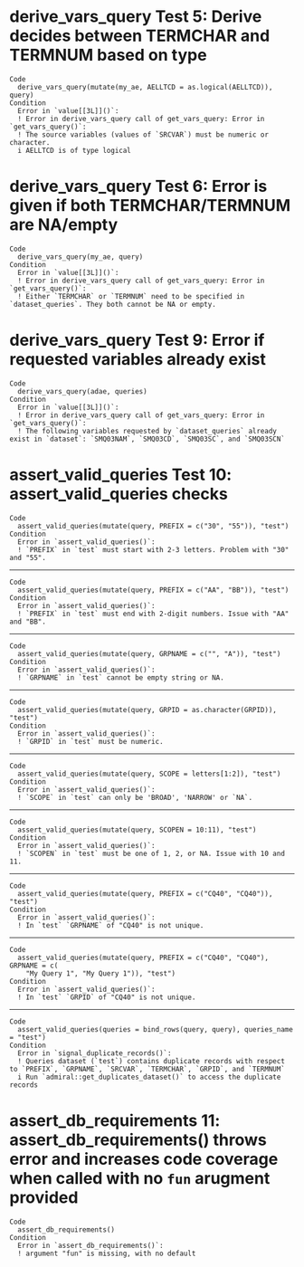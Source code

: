 # derive_vars_query Test 5: Derive decides between TERMCHAR and TERMNUM based on type

    Code
      derive_vars_query(mutate(my_ae, AELLTCD = as.logical(AELLTCD)), query)
    Condition
      Error in `value[[3L]]()`:
      ! Error in derive_vars_query call of get_vars_query: Error in `get_vars_query()`:
      ! The source variables (values of `SRCVAR`) must be numeric or character.
      i AELLTCD is of type logical

# derive_vars_query Test 6: Error is given if both TERMCHAR/TERMNUM are NA/empty

    Code
      derive_vars_query(my_ae, query)
    Condition
      Error in `value[[3L]]()`:
      ! Error in derive_vars_query call of get_vars_query: Error in `get_vars_query()`:
      ! Either `TERMCHAR` or `TERMNUM` need to be specified in `dataset_queries`. They both cannot be NA or empty.

# derive_vars_query Test 9: Error if requested variables already exist

    Code
      derive_vars_query(adae, queries)
    Condition
      Error in `value[[3L]]()`:
      ! Error in derive_vars_query call of get_vars_query: Error in `get_vars_query()`:
      ! The following variables requested by `dataset_queries` already exist in `dataset`: `SMQ03NAM`, `SMQ03CD`, `SMQ03SC`, and `SMQ03SCN`

# assert_valid_queries Test 10: assert_valid_queries checks

    Code
      assert_valid_queries(mutate(query, PREFIX = c("30", "55")), "test")
    Condition
      Error in `assert_valid_queries()`:
      ! `PREFIX` in `test` must start with 2-3 letters. Problem with "30" and "55".

---

    Code
      assert_valid_queries(mutate(query, PREFIX = c("AA", "BB")), "test")
    Condition
      Error in `assert_valid_queries()`:
      ! `PREFIX` in `test` must end with 2-digit numbers. Issue with "AA" and "BB".

---

    Code
      assert_valid_queries(mutate(query, GRPNAME = c("", "A")), "test")
    Condition
      Error in `assert_valid_queries()`:
      ! `GRPNAME` in `test` cannot be empty string or NA.

---

    Code
      assert_valid_queries(mutate(query, GRPID = as.character(GRPID)), "test")
    Condition
      Error in `assert_valid_queries()`:
      ! `GRPID` in `test` must be numeric.

---

    Code
      assert_valid_queries(mutate(query, SCOPE = letters[1:2]), "test")
    Condition
      Error in `assert_valid_queries()`:
      ! `SCOPE` in `test` can only be 'BROAD', 'NARROW' or `NA`.

---

    Code
      assert_valid_queries(mutate(query, SCOPEN = 10:11), "test")
    Condition
      Error in `assert_valid_queries()`:
      ! `SCOPEN` in `test` must be one of 1, 2, or NA. Issue with 10 and 11.

---

    Code
      assert_valid_queries(mutate(query, PREFIX = c("CQ40", "CQ40")), "test")
    Condition
      Error in `assert_valid_queries()`:
      ! In `test` `GRPNAME` of "CQ40" is not unique.

---

    Code
      assert_valid_queries(mutate(query, PREFIX = c("CQ40", "CQ40"), GRPNAME = c(
        "My Query 1", "My Query 1")), "test")
    Condition
      Error in `assert_valid_queries()`:
      ! In `test` `GRPID` of "CQ40" is not unique.

---

    Code
      assert_valid_queries(queries = bind_rows(query, query), queries_name = "test")
    Condition
      Error in `signal_duplicate_records()`:
      ! Queries dataset (`test`) contains duplicate records with respect to `PREFIX`, `GRPNAME`, `SRCVAR`, `TERMCHAR`, `GRPID`, and `TERMNUM`
      i Run `admiral::get_duplicates_dataset()` to access the duplicate records

# assert_db_requirements 11: assert_db_requirements() throws error and          increases code coverage when called with no `fun` arugment provided

    Code
      assert_db_requirements()
    Condition
      Error in `assert_db_requirements()`:
      ! argument "fun" is missing, with no default

